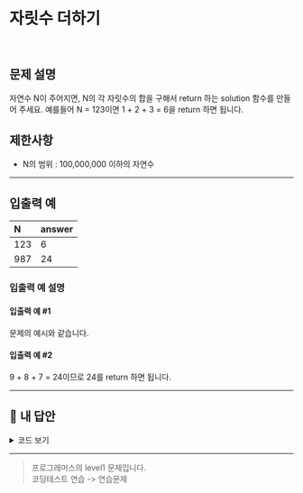 # 자릿수 더하기

<br/>

## 문제 설명

자연수 N이 주어지면, N의 각 자릿수의 합을 구해서 return 하는 solution 함수를 만들어 주세요.
예를들어 N = 123이면 1 + 2 + 3 = 6을 return 하면 됩니다.

## 제한사항

- N의 범위 : 100,000,000 이하의 자연수

---

## 입출력 예

| N   | answer |
| :-- | :----- |
| 123 | 6      |
| 987 | 24     |

### 입출력 예 설명

#### 입출력 예 #1

문제의 예시와 같습니다.

#### 입출력 예 #2

9 + 8 + 7 = 24이므로 24를 return 하면 됩니다.

---

## 🐤 내 답안

<details>
<summary>코드 보기</summary>
<div markdown="1">

```javascript
function solution(n) {
  const answer = n
    .toString()
    .split("")
    .reduce((acc, cur) => {
      console.log(acc, cur);
      return acc + Number(cur);
    }, 0);
  return answer;
}
```

</div>
</details>

---

> 프로그래머스의 level1 문제입니다.<br />
> 코딩테스트 연습 -> 연습문제
